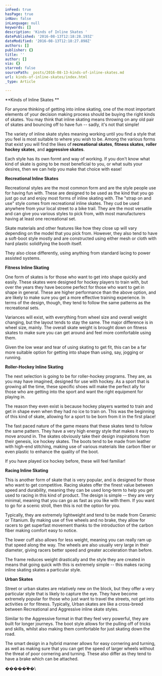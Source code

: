 ```yaml
---
inFeed: true
hasPage: true
inNav: false
inLanguage: null
keywords: []
description: 'Kinds of Inline Skates '
datePublished: '2016-08-13T12:18:28.193Z'
dateModified: '2016-08-13T12:18:27.898Z'
authors: []
publisher: {}
title: ''
author: []
via: {}
starred: false
sourcePath: _posts/2016-08-13-kinds-of-inline-skates.md
url: kinds-of-inline-skates/index.html
_type: Article

---
```

**Kinds of Inline Skates **

For anyone thinking of getting into inline skating, one of the most important elements of your decision making process should be buying the right kinds of skates. You may think that inline skating means throwing on any old pair of skates and bouncing off to have fun -- sadly, it's not that simple!

The variety of inline skate styles meaning working until you find a style that you feel is most suitable to where you wish to be. Among the various forms that exist you will find the likes of **recreational skates**, **fitness skates**, **roller hockey skates**, and **aggressive skates**.

Each style has its own formt and way of working. If you don't know what kind of skate is going to be most beneficial to you, or what suits your desires, then we can help you make that choice with ease!

**Recreational Inline Skates**

Recreational styles are the most common form and are the style people use for having fun with. These are designed to be used as the kind that you go just go out and enjoy most forms of inline skating with. The "strap on and use" style comes from recreational inline skates. They cud be used anywhere from your local street to a bike trail. They are the most versatile and can give you various styles to pick from, with most manufacturers having at least one recreational set.

Skate materials and other features like how they close up will vary depending on the model that you pick from. However, they also tend to have a soft-boot style mostly and are constructed using either mesh or cloth with hard plastic solidifying the booth itself.

They also close differently, using anything from standard lacing to power assisted systems.

**Fitness Inline Skating**

One form of skates is for those who want to get into shape quickly and easily. These skates were designed for hockey players to train with, but over the years they have become perfect for those who want to get in shape in general. These are higher performance than the above option, and are likely to make sure you get a more effective training experience. In terms of the design, though, they tend to follow the same patterns as the recreational sets.

Variances will exist, with everything from wheel size and overall weight changing, but the layout tends to stay the same. The major difference is in wheel size, mainly. The overall skate weight is brought down on fitness skates to make sure you can get around and feel more comfortable using them. 

Given the low wear and tear of using skating to get fit, this can be a far more suitable option for getting into shape than using, say, jogging or running.

**Roller-Hockey Inline Skating**

The next selection is going to be for roller-hockey programs. They are, as you may have imagined, designed for use with hockey. As a sport that is growing all the time, these specific shoes will make the perfect ally for those who are getting into the sport and want the right equipment for playing in.

The reason they even exist is because hockey players wanted to train and get in shape even when they had no ice to train on. This was the beginning of this kind of skate, allowing for a sport to be born from it in the first place!

The fast paced nature of the game means that these skates tend to follow the same pattern. They have a very high energy style that makes it easy to move around in. The skates obviously take their design inspirations from their genesis, ice hockey skates. The boots tend to be made from leather with high-end stitching, making use of various materials like carbon fiber or even plastic to enhance the quality of the boot. 

If you have played ice hockey before, these will feel familiar!

**Racing Inline Skating**

This is another form of skate that is very popular, and is designed for those who want to get competitive. Racing skates offer the finest value between speed and durability, meaning they can be used long-term to help you get used to racing in this kind of product. The design is simple -- they are very minimal, meaning that you can go as fast as you like with them. If you want to go for a scenic stroll, then this is not the option for you.

Typically, they are extremely lightweight and tend to be made from Ceramic or Titanium. By making use of five wheels and no brake, they allow for racers to get superfast movement thanks to the introduction of the carbon fiber making comfort easy to notice. 

The lower cuff also allows for less weight, meaning you can really ram up that speed along the way. The wheels are also usually very large in their diameter, giving racers better speed and greater acceleration than before. 

The frame reduces weight drastically and the style they are created in means that going quick with this is extremely simple -- this makes racing inline skating skates a particular style.

**Urban Skates**

Street or urban skates are relatively new on the block, but they offer a very particular style that is likely to capture the eye. They have become extremely popular for those who just want to travel the streets, not get into activities or for fitness. Typically, Urban skates are like a cross-breed between Recreational and Aggressive inline skate styles.

Similar to the Aggressive format in that they feel very powerful, they are built for longer journeys. The boot style allows for the pulling off of tricks and skills, whilst also making them comfortable for just skating down the road. 

The smart design in a hybrid manner allows for easy cornering and turning, as well as making sure that you can get the speed of larger wheels without the threat of poor cornering and turning. These also differ as they tend to have a brake which can be attached. 

������۟�\\